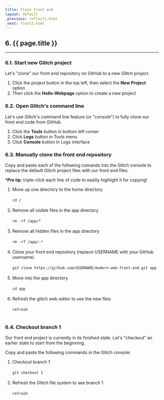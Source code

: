 ```yaml
---
title: Clone front end
layout: default
_previous: reflect1.html
_next: front2.html
---
```


## 6. {{ page.title }}

---

### 6.1. Start new Glitch project

Let's "clone" our front end repository on GitHub to a new Glitch project.

1. Click the project button in the top left, then select the **New Project** option
2. Then click the **Hello-Webpage** option to create a new project

### 6.2. Open Glitch's command line

Let's use Glitch's command line feature (or "console") to fully clone our front end code from GitHub.

1. Click the **Tools** button in bottom left corner
2. Click **Logs** button in Tools menu
3. Click **Console** button in Logs interface

### 6.3. Manually clone the front end repository

Copy and paste each of the following comands into the Glitch console to replace the default Glitch project files with our front end files.

\***Pro tip**: triple-click each line of code to easiliy highlight it for copying!

<ol>
  <li>Move up one directory to the home directory<br><br><code>cd /</code><br><br></li>
  <li>Remove all visible files in the app directory<br><br><code>rm -rf /app/*</code><br><br></li>
  <li>Remove all hidden files in the app directory<br><br><code>rm -rf /app/.*</code><br><br></li>
  <li>Clone your front end repository (replace USERNAME with your GitHub username)<br><br><code>git clone https://github.com/USERNAME/modern-web-front-end.git app</code><br><br></li>
  <li>Move into the app directory<br><br><code>cd app</code><br><br></li>
  <li>Refresh the glitch web editor to see the new files<br><br><code>refresh</code><br><br></li>
</ol>

### 6.4. Checkout branch 1

Our front end project is currently in its finished state. Let's "checkout" an earlier state to start from the beginning.

Copy and paste the following commands in the Glitch console:

1. Checkout branch 1<br><br><code>git checkout 1</code><br><br>
2. Refresh the Glitch file system to see branch 1<br><br><code>refresh</code><br><br>